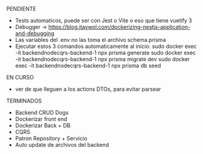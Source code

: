 PENDIENTE
* Tests automaticos, puede ser con Jest o Vite o eso que tiene vuetify 3 
* Debugger -> https://blog.itaywol.com/dockerizing-nestjs-application-and-debugging
* Las variables del .env no las toma el archivo schema.prisma
* Ejecutar estos 3 comandos automaticamente al inicio:
    sudo docker exec -it backendnodecqrs-backend-1 npx prisma generate
    sudo docker exec -it backendnodecqrs-backend-1 npx prisma migrate dev
    sudo docker exec -it backendnodecqrs-backend-1 npx prisma db seed

EN CURSO
* ver de que lleguen a los actions DTOs, para evitar parsear

TERMINADOS
* Backend CRUD Dogs
* Dockerizar front end
* Dockerizar Back + DB
* CQRS
* Patron Repository  + Servicio
* Auto update de archivos del backend